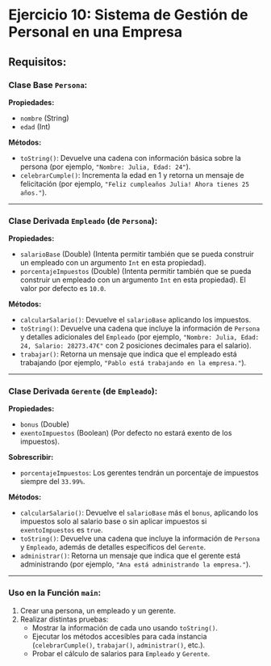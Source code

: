 # Ejercicio 10: Sistema de Gestión de Personal en una Empresa

## Requisitos:

### **Clase Base `Persona`:**

**Propiedades:**
- `nombre` (String)
- `edad` (Int)

**Métodos:**
- `toString()`: Devuelve una cadena con información básica sobre la persona (por ejemplo, `"Nombre: Julia, Edad: 24"`).
- `celebrarCumple()`: Incrementa la edad en 1 y retorna un mensaje de felicitación (por ejemplo, `"Feliz cumpleaños Julia! Ahora tienes 25 años."`).

---

### **Clase Derivada `Empleado` (de `Persona`):**

**Propiedades:**
- `salarioBase` (Double) (Intenta permitir también que se pueda construir un empleado con un argumento `Int` en esta propiedad).
- `porcentajeImpuestos` (Double) (Intenta permitir también que se pueda construir un empleado con un argumento `Int` en esta propiedad). El valor por defecto es `10.0`.

**Métodos:**
- `calcularSalario()`: Devuelve el `salarioBase` aplicando los impuestos.
- `toString()`: Devuelve una cadena que incluye la información de `Persona` y detalles adicionales del `Empleado` (por ejemplo, `"Nombre: Julia, Edad: 24, Salario: 28273.47€"` con 2 posiciones decimales para el salario).
- `trabajar()`: Retorna un mensaje que indica que el empleado está trabajando (por ejemplo, `"Pablo está trabajando en la empresa."`).

---

### **Clase Derivada `Gerente` (de `Empleado`):**

**Propiedades:**
- `bonus` (Double)
- `exentoImpuestos` (Boolean) (Por defecto no estará exento de los impuestos).

**Sobrescribir:**
- `porcentajeImpuestos`: Los gerentes tendrán un porcentaje de impuestos siempre del `33.99%`.

**Métodos:**
- `calcularSalario()`: Devuelve el `salarioBase` más el `bonus`, aplicando los impuestos solo al salario base o sin aplicar impuestos si `exentoImpuestos` es `true`.
- `toString()`: Devuelve una cadena que incluye la información de `Persona` y `Empleado`, además de detalles específicos del `Gerente`.
- `administrar()`: Retorna un mensaje que indica que el gerente está administrando (por ejemplo, `"Ana está administrando la empresa."`).

---

### **Uso en la Función `main`:**

1. Crear una persona, un empleado y un gerente.
2. Realizar distintas pruebas:
    - Mostrar la información de cada uno usando `toString()`.
    - Ejecutar los métodos accesibles para cada instancia (`celebrarCumple()`, `trabajar()`, `administrar()`, etc.).
    - Probar el cálculo de salarios para `Empleado` y `Gerente`.